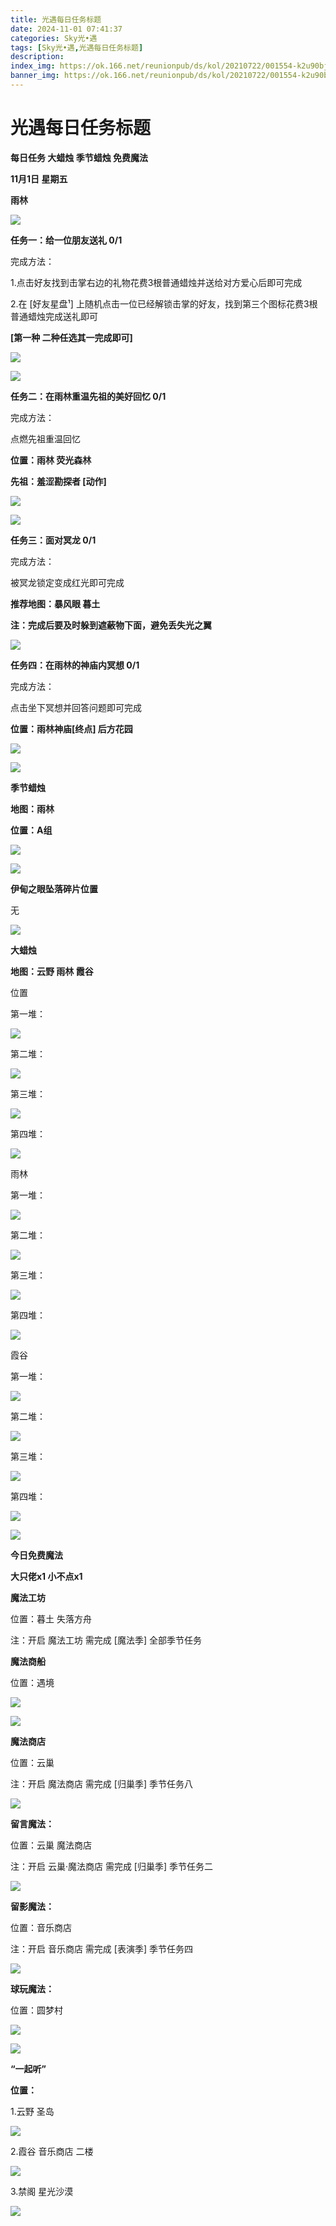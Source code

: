 ```yaml
---
title: 光遇每日任务标题
date: 2024-11-01 07:41:37
categories: Sky光•遇
tags: [Sky光•遇,光遇每日任务标题]
description: 
index_img: https://ok.166.net/reunionpub/ds/kol/20210722/001554-k2u90bj7ay.png?imageView&thumbnail=600x0&type=jpg
banner_img: https://ok.166.net/reunionpub/ds/kol/20210722/001554-k2u90bj7ay.png?imageView&thumbnail=600x0&type=jpg
---
```

# 光遇每日任务标题
**每日任务 大蜡烛 季节蜡烛 免费魔法**

 **11月1日 星期五**

 **雨林**

![](https://img.166.net/reunionpub/1_kol_20241101_4170ef3bcb24ec6c6028df0006f04af2.jpeg)

 **任务一：给一位朋友送礼 0/1**

完成方法：

1.点击好友找到击掌右边的礼物花费3根普通蜡烛并送给对方爱心后即可完成

2.在 [好友星盘¹] 上随机点击一位已经解锁击掌的好友，找到第三个图标花费3根普通蜡烛完成送礼即可

 **[第一种 二种任选其一完成即可]**

![](https://img.166.net/reunionpub/1_kol_20241101_7d8b54bf60ccc1e1609c849cd1a7c1ee.jpeg)

![](https://img.166.net/reunionpub/1_kol_20241101_ccdeccbf6ab6ee0f79b9c74d658759db.jpeg)

 **任务二：在雨林重温先祖的美好回忆 0/1**

完成方法：

点燃先祖重温回忆

 **位置：雨林 荧光森林**

 **先祖：羞涩勘探者  [动作]**

![](https://img.166.net/reunionpub/1_kol_20241101_47a85c8cec10cd1771d80be7ccecacc1.jpeg)

![](https://img.166.net/reunionpub/1_kol_20241101_4bb046f1f268219717a87f65f54182d3.jpeg)

 **任务三：面对冥龙 0/1**

完成方法：

被冥龙锁定变成红光即可完成

 **推荐地图：暴风眼 暮土**

 **注：完成后要及时躲到遮蔽物下面，避免丢失光之翼**

![](https://img.166.net/reunionpub/1_kol_20241101_7c0bba98a26a16a2e3434737e7fa5b55.jpeg)

 **任务四：在雨林的神庙内冥想 0/1**

完成方法：

点击坐下冥想并回答问题即可完成

 **位置：雨林神庙[终点] 后方花园**

![](https://img.166.net/reunionpub/1_kol_20241101_f10e73711d043949305908714e6b4158.jpeg)

![](https://img.166.net/reunionpub/ds/kol/20240127/072300-y4gsrkwvcm.png)

 **季节蜡烛**

 **地图：雨林**

 **位置：A组**

![](https://img.166.net/reunionpub/1_kol_20241031_6765d5e5d83c3a44a161509beff242b5.jpeg)

![](https://img.166.net/reunionpub/ds/kol/20240127/072300-y4gsrkwvcm.png)

 **伊甸之眼坠落碎片位置**

无

![](https://img.166.net/reunionpub/ds/kol_server/20240717/003917-8p704dsqv9.png)

 **大蜡烛**

 **地图：云野 雨林 霞谷**

位置

第一堆：

![](https://img.166.net/reunionpub/1_kol_20241031_77ac21787fbfb10201f109fd3d3cc0c1.jpeg)

第二堆：

![](https://img.166.net/reunionpub/1_kol_20241031_5c01010ec578ca58d9b38a75d6c60d6d.jpeg)

第三堆：

![](https://img.166.net/reunionpub/1_kol_20241031_a73862f23d31cc4ba2e8abdb442ea4c1.jpeg)

第四堆：

![](https://img.166.net/reunionpub/1_kol_20241031_4b6c3cd3603845d3a955c424a3deaa5c.jpeg)

雨林

第一堆：

![](https://img.166.net/reunionpub/1_kol_20241031_6bc11bd0dfe388756afe774dff473d2b.jpeg)

第二堆：

![](https://img.166.net/reunionpub/1_kol_20241031_0a8deece1298735c4c99aebb031d01f5.jpeg)

第三堆：

![](https://img.166.net/reunionpub/1_kol_20241031_281397f1d9bd81a3894250429b7b3f86.jpeg)

第四堆：

![](https://img.166.net/reunionpub/1_kol_20241031_4138a39058c5b2e4c9a131434bfa54b9.jpeg)

霞谷

第一堆：

![](https://img.166.net/reunionpub/1_kol_20241031_2bcc8f7650f8372c5fd20b4fe9d3abd6.jpeg)

第二堆：

![](https://img.166.net/reunionpub/1_kol_20241031_e3935cb9943a63474efe76b8080a73e0.jpeg)

第三堆：

![](https://img.166.net/reunionpub/1_kol_20241031_a01231bf0f985a111a44ad966deac7c8.jpeg)

第四堆：

![](https://img.166.net/reunionpub/1_kol_20241031_4ea99edd5e2164657c7af280b50fd2e9.jpeg)

 **![](https://img.166.net/reunionpub/ds/kol/20231014/004048-gyt2imp830.png)**

 **今日免费魔法**

 **大只佬x1 小不点x1**

 **魔法工坊**

位置：暮土 失落方舟

注：开启 魔法工坊 需完成 [魔法季] 全部季节任务

 **魔法商船**

位置：遇境

 **![](https://img.166.net/reunionpub/ds/kol/20231014/004605-qmuiowanf4.png)**

![](https://img.166.net/reunionpub/1_kol_20241101_599689e7c292e07f7b9f85db468e25d1.jpeg)

 **魔法商店**

位置：云巢

注：开启 魔法商店 需完成 [归巢季] 季节任务八

![](https://img.166.net/reunionpub/1_kol_20241101_2958a0f987224b2ea34584f75988c951.jpeg)

 **留言魔法：**

位置：云巢 魔法商店

注：开启 云巢·魔法商店 需完成 [归巢季] 季节任务二

![](https://img.166.net/reunionpub/ds/kol/20240104/233540-rs5n8klws2.jpg)

 **留影魔法：**

位置：音乐商店

注：开启 音乐商店 需完成 [表演季] 季节任务四

![](https://img.166.net/reunionpub/ds/kol/20240428/232643-hrkcnvb1jq.jpeg)

 **球玩魔法：**

位置：圆梦村

 **![](https://img.166.net/reunionpub/ds/kol/20231014/005022-4hnlvzm7iu.png)**

 **![](https://img.166.net/reunionpub/ds/kol/20231220/070757-w9oeg612sl.png)**

 **“一起听”**

 **位置：**

1.云野 圣岛

**![](https://img.166.net/reunionpub/ds/kol/20231220/071109-so6aef3jyr.jpeg)**

2.霞谷 音乐商店 二楼

**![](https://img.166.net/reunionpub/ds/kol/20231220/071120-naym3f5u4g.jpeg)**

3.禁阁 星光沙漠

 **![](https://img.166.net/reunionpub/ds/kol/20231220/071136-p6b05krfu4.png)**

